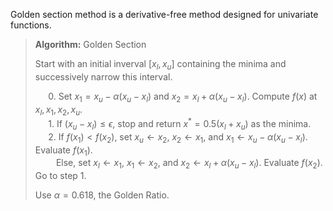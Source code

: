 Golden section method is a derivative-free method designed for univariate functions. 

> **Algorithm:** Golden Section
>
> Start with an initial inverval $\left[ x_l, x_u \right]$ containing the minima and successively narrow this interval.
> 
> $\quad$ 0. Set $x_1 = x_u - \alpha(x_u - x_l)$ and $x_2 = x_l + \alpha(x_u - x_l)$. Compute $f(x)$ at $x_l, x_1, x_2, x_u$.   
> $\quad$ 1. If $(x_u - x_l) \leq \epsilon$, stop and return $x^* = 0.5 (x_l + x_u)$ as the minima.   
> $\quad$ 2. If $f(x_1) < f(x_2)$, set $x_u \leftarrow x_2$, $x_2 \leftarrow x_1$, and $x_1 \leftarrow x_u - \alpha (x_u - x_l)$. Evaluate $f(x_1)$.   
> $\quad\quad$Else, set $x_l \leftarrow x_1$, $x_1 \leftarrow x_2$, and $x_2 \leftarrow x_l + \alpha(x_u - x_l)$. Evaluate $f(x_2)$. Go to step 1.   
> 
> Use $\alpha = 0.618$, the Golden Ratio.
